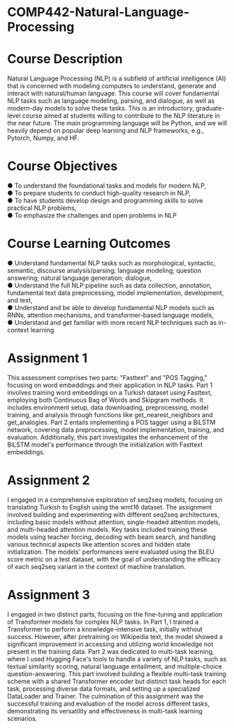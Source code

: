 # COMP442-Natural-Language-Processing
# Course Description
Natural Language Processing (NLP) is a subfield of artificial intelligence (AI) that is
concerned with modeling computers to understand, generate and interact with natural/human
language. This course will cover fundamental NLP tasks such as language modeling,
parsing, and dialogue, as well as modern-day models to solve these tasks. This is an
introductory, graduate-level course aimed at students willing to contribute to the NLP
literature in the near future. The main programming language will be Python, and we will
heavily depend on popular deep learning and NLP frameworks, e.g., Pytorch, Numpy, and
HF.
# Course Objectives
● To understand the foundational tasks and models for modern NLP,<br>
● To prepare students to conduct high-quality research in NLP,<br>
● To have students develop design and programming skills to solve practical NLP
problems,<br>
● To emphasize the challenges and open problems in NLP
# Course Learning Outcomes
● Understand fundamental NLP tasks such as morphological, syntactic, semantic,
discourse analysis/parsing; language modeling; question answering; natural language
generation; dialogue,<br>
● Understand the full NLP pipeline such as data collection, annotation, fundamental text
data preprocessing, model implementation, development, and test,<br>
● Understand and be able to develop fundamental NLP models such as RNNs,
attention mechanisms, and transformer-based language models,<br>
● Understand and get familiar with more recent NLP techniques such as in-context
learning

# Assignment 1
This assessment comprises two parts: "Fasttext" and "POS Tagging," focusing on word embeddings and their application in NLP tasks. Part 1 involves training word embeddings on a Turkish dataset using Fasttext, employing both Continuous Bag of Words and Skipgram methods. It includes environment setup, data downloading, preprocessing, model training, and analysis through functions like get_nearest_neighbors and get_analogies. Part 2 entails implementing a POS tagger using a BiLSTM network, covering data preprocessing, model implementation, training, and evaluation. Additionally, this part investigates the enhancement of the BiLSTM model's performance through the initialization with Fasttext embeddings. 

# Assignment 2
I engaged in a comprehensive exploration of seq2seq models, focusing on translating Turkish to English using the wmt16 dataset. The assignment involved building and experimenting with different seq2seq architectures, including basic models without attention, single-headed attention models, and multi-headed attention models. Key tasks included training these models using teacher forcing, decoding with beam search, and handling various technical aspects like attention scores and hidden state initialization. The models' performances were evaluated using the BLEU score metric on a test dataset, with the goal of understanding the efficacy of each seq2seq variant in the context of machine translation.

# Assignment 3
I engaged in two distinct parts, focusing on the fine-tuning and application of Transformer models for complex NLP tasks. In Part 1, I trained a Transformer to perform a knowledge-intensive task, initially without success. However, after pretraining on Wikipedia text, the model showed a significant improvement in accessing and utilizing world knowledge not present in the training data. Part 2 was dedicated to multi-task learning, where I used Hugging Face's tools to handle a variety of NLP tasks, such as textual similarity scoring, natural language entailment, and multiple-choice question-answering. This part involved building a flexible multi-task training scheme with a shared Transformer encoder but distinct task heads for each task, processing diverse data formats, and setting up a specialized DataLoader and Trainer. The culmination of this assignment was the successful training and evaluation of the model across different tasks, demonstrating its versatility and effectiveness in multi-task learning scenarios.
